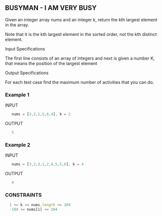 ## BUSYMAN - I AM VERY BUSY

Given an integer array nums and an integer k, return the kth largest element in the array.

Note that it is the kth largest element in the sorted order, not the kth distinct element.

<a>Input Specifications</a>

The first line consists of an array of integers and next is given a number K, that means the position of the largest element

<a>Output Specifications</a>

For each test case find the maximum number of activities that you can do.

 ### Example 1

 INPUT
 ```jsx
    nums = [3,2,1,5,6,4], k = 2
```
OUTPUT
 ```jsx
    5
```

 ### Example 2

 INPUT
 ```jsx
    nums = [3,2,3,1,2,4,5,5,6], k = 4
```
OUTPUT
 ```jsx
    4
```

 ### CONSTRAINTS
  ```jsx
    1 <= k <= nums.length <= 104
    -104 <= nums[i] <= 104
```